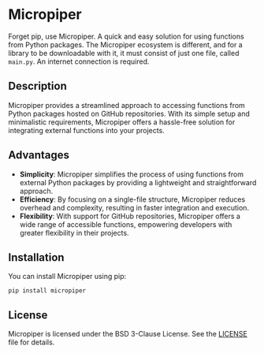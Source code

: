 # Micropiper

Forget pip, use Micropiper. A quick and easy solution for using functions from Python packages. The Micropiper ecosystem is different, and for a library to be downloadable with it, it must consist of just one file, called `main.py`. An internet connection is required.

## Description

Micropiper provides a streamlined approach to accessing functions from Python packages hosted on GitHub repositories. With its simple setup and minimalistic requirements, Micropiper offers a hassle-free solution for integrating external functions into your projects.

## Advantages

- **Simplicity**: Micropiper simplifies the process of using functions from external Python packages by providing a lightweight and straightforward approach.
- **Efficiency**: By focusing on a single-file structure, Micropiper reduces overhead and complexity, resulting in faster integration and execution.
- **Flexibility**: With support for GitHub repositories, Micropiper offers a wide range of accessible functions, empowering developers with greater flexibility in their projects.

## Installation

You can install Micropiper using pip:
```
pip install micropiper
```

## License

Micropiper is licensed under the BSD 3-Clause License. See the [LICENSE](LICENSE) file for details.
